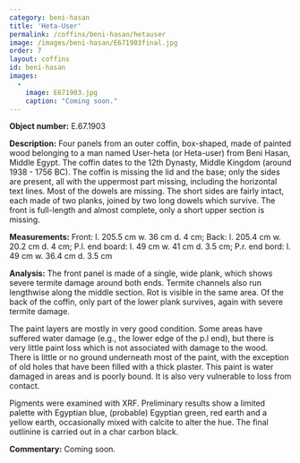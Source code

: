 ```yaml
---
category: beni-hasan
title: 'Heta-User'
permalink: /coffins/beni-hasan/hetauser
image: /images/beni-hasan/E671903final.jpg
order: 7
layout: coffins
id: beni-hasan
images:
  -
    image: E671903.jpg
    caption: "Coming soon."
---
```


**Object number:** E.67.1903

**Description:** Four panels from an outer coffin, box-shaped, made of painted wood belonging to a man named User-heta (or Heta-user) from Beni Hasan, Middle Egypt. The coffin dates to the 12th Dynasty, Middle Kingdom (around 1938 - 1756 BC). The coffin is missing the lid and the base; only the sides are present, all with the uppermost part missing, including the horizontal text lines. Most of the dowels are missing. The short sides are fairly intact, each made of two planks, joined by two long dowels which survive. The front is full-length and almost complete, only a short upper section is missing. 

**Measurements:** Front: l. 205.5 cm w. 36 cm d. 4 cm; Back: l. 205.4 cm w. 20.2 cm d. 4 cm; P.l. end board: l. 49 cm w. 41 cm d. 3.5 cm; P.r. end bord: l. 49 cm w. 36.4 cm d. 3.5 cm 

**Analysis:** The front panel is made of a single, wide plank, which shows severe termite damage around both ends. Termite channels also run lengthwise along the middle section. Rot is visible in the same area. Of the back of the coffin, only part of the lower plank survives, again with severe termite damage.  

The paint layers are mostly in very good condition.  Some areas have suffered water damage (e.g., the lower edge of the p.l end), but there is very little paint loss which is not associated with damage to the wood.  There is little or no ground underneath most of the paint, with the exception of old holes that have been filled with a thick plaster. This paint is water damaged in areas and is poorly bound. It is also very vulnerable to loss from contact.

Pigments were examined with XRF. Preliminary results show a limited palette with Egyptian blue, (probable) Egyptian green, red earth and a yellow earth, occasionally mixed with calcite to alter the hue. The final outlinine is carried out in a char carbon black. 

**Commentary:** Coming soon.




